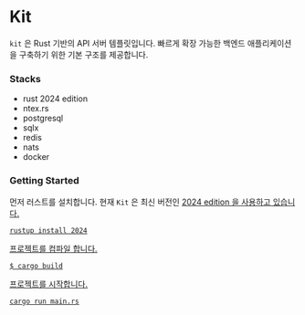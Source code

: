 
# Kit

`kit` 은 Rust 기반의 API 서버 템플릿입니다. 빠르게 확장 가능한 백엔드 애플리케이션을 구축하기 위한 기본 구조를 제공합니다.

### Stacks

- rust 2024 edition
- ntex.rs
- postgresql
- sqlx
- redis
- nats
- docker

### Getting Started

먼저 러스트를 설치합니다. 현재 `Kit` 은 최신 버전인 <u>2024 edition<u> 을 사용하고 있습니다.

```Shell
rustup install 2024
```

프로젝트를 컴파일 합니다.

```Shell
$ cargo build
```

프로젝트를 시작합니다.

```Shell
cargo run main.rs
```


